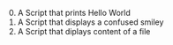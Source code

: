 0. A Script that prints Hello World
1. A Script that displays a confused smiley
2. A Script that diplays content of a file